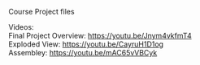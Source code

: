 Course Project files  

Videos:  
Final Project Overview: https://youtu.be/Jnym4vkfmT4  
Exploded View: https://youtu.be/CayruH1D1og  
Assembley: https://youtu.be/mAC65vVBCyk  
